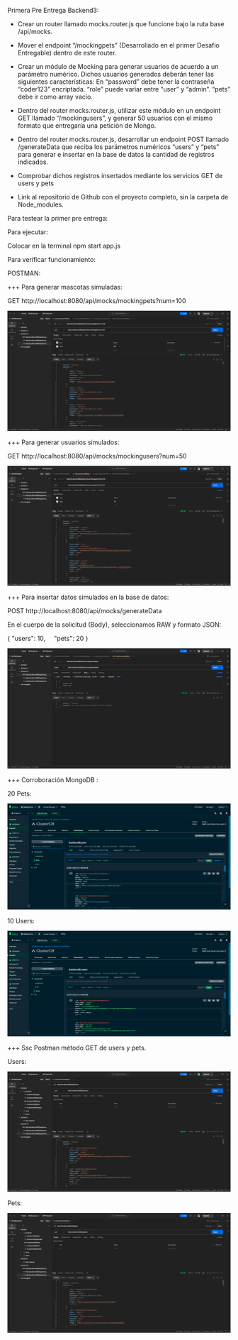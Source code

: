 Primera Pre Entrega Backend3:

- Crear un router llamado mocks.router.js que funcione bajo la ruta base /api/mocks.

- Mover el endpoint “/mockingpets” (Desarrollado en el primer Desafío Entregable) dentro de este router.

- Crear un módulo de Mocking para generar usuarios de acuerdo a un parámetro numérico. Dichos usuarios generados deberán tener las siguientes características:
    En “password” debe tener la contraseña “coder123” encriptada.
    “role” puede variar entre “user” y “admin”.
    “pets” debe ir como array vacío.

- Dentro del router mocks.router.js, utilizar este módulo en un endpoint GET llamado “/mockingusers”, y generar 50 usuarios con el mismo formato que entregaría una petición de Mongo.

- Dentro del router mocks.router.js, desarrollar un endpoint POST llamado /generateData que reciba los parámetros numéricos “users” y “pets” para generar e insertar en la base de datos la cantidad de registros indicados.

- Comprobar dichos registros insertados mediante los servicios GET de users y pets

- Link al repositorio de Github con el proyecto completo, sin la carpeta de Node_modules.




Para testear la primer pre entrega:

Para ejecutar:

Colocar en la terminal npm start app.js



Para verificar funcionamiento: 

POSTMAN: 

+++ Para generar mascotas simuladas:

GET http://localhost:8080/api/mocks/mockingpets?num=100

![Imagen mocking 100 pets](./src/public/img/Mock100Pets.png)


+++ Para generar usuarios simulados:

GET http://localhost:8080/api/mocks/mockingusers?num=50

![Imagen mocking 50 users](./src/public/img/Mock50Users.png)


+++ Para insertar datos simulados en la base de datos:

POST http://localhost:8080/api/mocks/generateData

En el cuerpo de la solicitud (Body), seleccionamos RAW y formato JSON:

{
    "users": 10,
    "pets": 20
}

![Imagen getData POSTMAN](./src/public/img/PostGetDataPostman.png)


+++ Corroboración MongoDB :

20 Pets: 

![Imagen 20 pets creados MongoDB](./src/public/img/Mongo20Pets.png)


10 Users: 

![Imagen mocking 100 pets](./src/public/img/Mongo10Users.png)




+++ Ssc Postman método GET de users y pets.

Users: 

![Imagen mocking 100 pets](./src/public/img/GetPostman10Users.png.png)

Pets: 

![Imagen mocking 100 pets](./src/public/img/GetPostman20Pets.png)